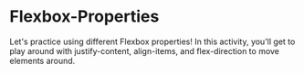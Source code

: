 # Flexbox-Properties
Let's practice using different Flexbox properties! In this activity, you'll get to play around with justify-content, align-items, and flex-direction to move elements around.
